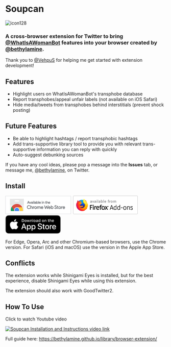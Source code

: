 # Soupcan

![icon128](https://user-images.githubusercontent.com/130214958/235278689-2c66607f-2665-48da-b668-915c23296418.png)

### A cross-browser extension for Twitter to bring [@WhatIsAWomanBot](https://twitter.com/WhatIsAWomanBot) features into your browser created by [@bethylamine](https://twitter.com/bethylamine).

Thank you to [@VehpuS](https://twitter.com/VehpuS) for helping me get started with extension development!

## Features

* Highlight users on WhatIsAWomanBot's transphobe database
* Report transphobes/appeal unfair labels (not available on iOS Safari)
* Hide media/tweets from transphobes behind interstitials (prevent shock posting)

## Future Features

* Be able to highlight hashtags / report transphobic hashtags
* Add trans-supportive library tool to provide you with relevant trans-supportive information you can reply with quickly
* Auto-suggest debunking sources

If you have any cool ideas, please pop a message into the **Issues** tab, or message me, [@bethylamine](https://twitter.com/bethylamine), on Twitter.

## Install

[![Available from Chrome Webstore](chrome.png)](https://chrome.google.com/webstore/detail/soupcan/hcneafegcikghlbibfmlgadahjfckonj)
[![Available from Firefox Add-ons](firefox.png)](https://addons.mozilla.org/en-US/firefox/addon/soupcan/)
[<img src="safari.svg" height="58" alt="Available on the Apple App Store for Safari"/>](https://apps.apple.com/au/app/soupcan/id6450102617)

For Edge, Opera, Arc and other Chromium-based browsers, use the Chrome version. For Safari (iOS and macOS) use the version in the Apple App Store.

## Conflicts

The extension works while Shinigami Eyes is installed, but for the best experience, disable Shinigami Eyes while using this extension.

The extension should also work with GoodTwitter2.

## How To Use

Click to watch Youtube video

[![Soupcan Installation and Instructions video link](https://img.youtube.com/vi/jIz15cWBDpQ/0.jpg)](https://www.youtube.com/watch?v=jIz15cWBDpQ)

Full guide here: https://bethylamine.github.io/library/browser-extension/
